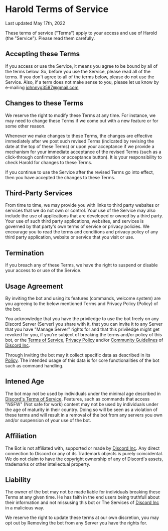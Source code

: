 # Harold Terms of Service
Last updated May 17th, 2022

These terms of service ("Terms") apply to your access and use of Harold (the "Service"). Please read them carefully.

## Accepting these Terms

If you access or use the Service, it means you agree to be bound by all of the terms below. So, before you use the Service, please read all of the terms. If you don't agree to all of the terms below, please do not use the Service. Also, if a term does not make sense to you, please let us know by e-mailing johnnyg3587@gmail.com

## Changes to these Terms

We reserve the right to modify these Terms at any time. For instance, we may need to change these Terms if we come out with a new feature or for some other reason.

Whenever we make changes to these Terms, the changes are effective immediately after we post such revised Terms (indicated by revising the date at the top of these Terms) or upon your acceptance if we provide a mechanism for your immediate acceptance of the revised Terms (such as a click-through confirmation or acceptance button). It is your responsibility to check Harold for changes to these Terms.

If you continue to use the Service after the revised Terms go into effect, then you have accepted the changes to these Terms.

## Third-Party Services

From time to time, we may provide you with links to third party websites or services that we do not own or control. Your use of the Service may also include the use of applications that are developed or owned by a third party. Your use of such third party applications, websites, and services is governed by that party's own terms of service or privacy policies. We encourage you to read the terms and conditions and privacy policy of any third party application, website or service that you visit or use.

## Termination

If you breach any of these Terms, we have the right to suspend or disable your access to or use of the Service.

## Usage Agreement

By inviting the bot and using its features (commands, welcome system) are you agreeing to the below mentioned Terms and Privacy Policy (Policy) of the bot.

You acknowledge that you have the priviledge to use the bot freely on any Discord Server (Server) you share with it, that you can invite it to any Server that you have "Manage Server" rights for and that this priviledge might get revoked for you, if you're subject of breaking the terms and/or policy of this bot, or the [Terms of Service](https://discord.com/terms), [Privacy Policy](https://discord.com/privacy) and/or [Community Guidelines](https://discord.com/guidelines) of [Discord Inc](https://discord.com).

Through Inviting the bot may it collect specific data as described in its [Policy](https://github.com/TheHaroldBot/Harold/blob/main/PRIVACY).
The intended usage of this data is for core functionalities of the bot such as command handling.

## Intened Age

The bot may not be used by individuals under the minimal age described in [Discord's Terms of Service](https://discord.com/terms).
Features, such as commands that access "NSFW" (Not safe for work) content may not be used by individuals under the age of maturity in their country. Doing so will be seen as a violation of these terms and will result in a removal of the bot from any servers you own and/or suspension of your use of the bot.

## Affiliation

The Bot is not affiliated with, supported or made by [Discord Inc](https://discord.com).
Any direct connection to Discord or any of its Trademark objects is purely coincidental. We do not claim to have the copyright ownership of any of Discord's assets, trademarks or other intellectual property.

## Liability

The owner of the bot may not be made liable for individuals breaking these Terms at any given time.
He has faith in the end users being truthfull about their information and not missusing this bot or The Services of [Discord Inc](https://discord.com) in a malicious way.

We reserve the right to update these terms at our own discretion, you may opt out by Removing the bot from any Server you have the rights for.
